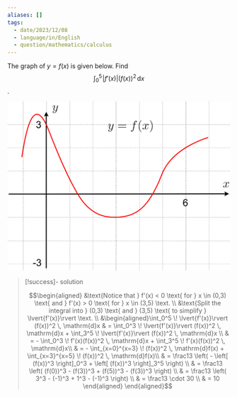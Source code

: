 ```yaml
---
aliases: []
tags:
  - date/2023/12/08
  - language/in/English
  - question/mathematics/calculus
---
```


The graph of $y = f(x)$ is given below. Find $$\int_0^5 \! \lvert{f'(x)}\rvert (f(x))^2 \, \mathrm{d}x$$.

![graph of y=f(x)](attachments/2023-12-08T001901.600+0800.png)

> [!success]- solution
>
> $$\begin{aligned}
> &\text{Notice that } f'(x) < 0 \text{ for } x \in (0,3) \text{ and } f'(x) > 0 \text{ for } x \in (3,5) \text. \\
> &\text{Split the integral into } (0,3) \text{ and } (3,5) \text{ to simplify } \lvert{f'(x)}\rvert \text. \\
> &\begin{aligned}\int_0^5 \! \lvert{f'(x)}\rvert (f(x))^2 \, \mathrm{d}x & = \int_0^3 \! \lvert{f'(x)}\rvert (f(x))^2 \, \mathrm{d}x + \int_3^5 \! \lvert{f'(x)}\rvert (f(x))^2 \, \mathrm{d}x \\
> & = - \int_0^3 \! f'(x)(f(x))^2 \, \mathrm{d}x + \int_3^5 \! f'(x)(f(x))^2 \, \mathrm{d}x\\
> & = - \int_{x=0}^{x=3} \! (f(x))^2 \, \mathrm{d}f(x) + \int_{x=3}^{x=5} \! (f(x))^2 \, \mathrm{d}f(x)\\
> & = \frac13 \left( - \left[ (f(x))^3 \right]_0^3 + \left[ (f(x))^3 \right]_3^5 \right) \\
> & = \frac13 \left( (f(0))^3 - (f(3))^3 + (f(5))^3 - (f(3))^3 \right) \\
> & = \frac13 \left( 3^3 - (-1)^3 + 1^3 - (-1)^3 \right) \\
> & = \frac13 \cdot 30 \\
> & = 10 \end{aligned}
> \end{aligned}$$
